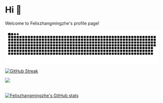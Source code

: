 # Hi 👋

Welcome to Felixzhangmingzhe's profile page!

<picture>
  <source media="(prefers-color-scheme: dark)" srcset="https://github.com/Felixzhangmingzhe/Felixzhangmingzhe/raw/output/github-contribution-grid-snake-dark.svg">
  <source media="(prefers-color-scheme: light)" srcset="https://github.com/Felixzhangmingzhe/Felixzhangmingzhe/raw/output/github-contribution-grid-snake.svg">
  <img alt="github contribution grid snake animation" src="https://github.com/Felixzhangmingzhe/Felixzhangmingzhe/raw/output/github-contribution-grid-snake.svg">
</picture>

[![GitHub Streak](https://streak-stats.demolab.com?user=Felixzhangmingzhe&theme=dark&hide_border=true)](https://git.io/streak-stats)

<!-- ![Top Langs](https://github-readme-stats.vercel.app/api/top-langs/?username=Felixzhangmingzhe) -->

<div>
    <img  src="https://github-readme-stats.vercel.app/api/top-langs/?username=Felixzhangmingzhe&layout=compact&theme=dark"/>
</div>

<br>

[![Felixzhangmingzhe's GitHub stats](https://github-readme-stats.vercel.app/api?username=Felixzhangmingzhe&show_icons=true&count_private=true&theme=dark&show_owner=true)](https://github.com/Felixzhangmingzhe/Felixzhangmingzhe)
